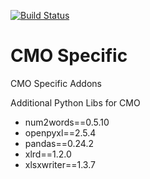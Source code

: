 [![Build Status](https://travis-ci.org/ecosoft-odoo/cmo_specific.svg?branch=master)](https://travis-ci.org/ecosoft-odoo/cmo_specific)

# CMO Specific

CMO Specific Addons

Additional Python Libs for CMO

* num2words==0.5.10
* openpyxl==2.5.4
* pandas==0.24.2
* xlrd==1.2.0
* xlsxwriter==1.3.7

